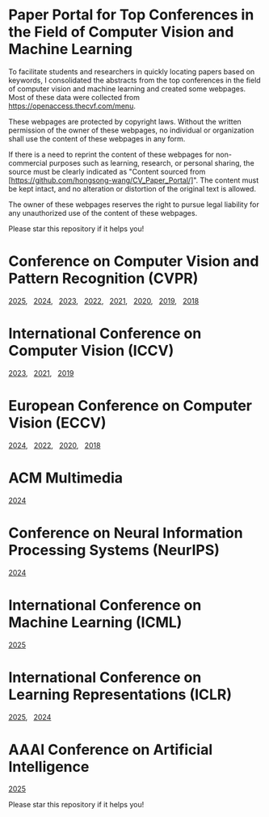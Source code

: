 # Paper Portal for Top Conferences in the Field of Computer Vision and Machine Learning

To facilitate students and researchers in quickly locating papers based on keywords, I consolidated the abstracts from the top conferences in the field of computer vision and machine learning and created some webpages. Most of these data were collected from https://openaccess.thecvf.com/menu.

These webpages are protected by copyright laws. Without the written permission of the owner of these webpages, no individual or organization shall use the content of these webpages in any form.

If there is a need to reprint the content of these webpages for non-commercial purposes such as learning, research, or personal sharing, the source must be clearly indicated as "Content sourced from [https://github.com/hongsong-wang/CV_Paper_Portal/]". The content must be kept intact, and no alteration or distortion of the original text is allowed.

The owner of these webpages reserves the right to pursue legal liability for any unauthorized use of the content of these webpages.

Please star this repository if it helps you!

# Conference on Computer Vision and Pattern Recognition (CVPR)
[2025](https://hongsong-wang.github.io/CVPR2025_ABSTRACT/), &nbsp; [2024](https://hongsong-wang.github.io/CVPR2024_ABSTRACT/), &nbsp; [2023](https://hongsong-wang.github.io/CVPR2023_ABSTRACT/), &nbsp; [2022](https://hongsong-wang.github.io/CVPR2022_ABSTRACT/), &nbsp; [2021](https://hongsong-wang.github.io/CVPR2021_ABSTRACT-/), &nbsp; [2020](https://hongsong-wang.github.io/CVPR2020_ABSTRACT/), &nbsp; [2019](https://hongsong-wang.github.io/CVPR2019_ABSTRACT), &nbsp; [2018](https://hongsong-wang.github.io/CVPR2018_ABSTRACT)

# International Conference on Computer Vision (ICCV)
[2023](https://hongsong-wang.github.io/ICCV2023_ABSTRACT), &nbsp; [2021](https://hongsong-wang.github.io/ICCV2021_ABSTRACT/), &nbsp; [2019](https://hongsong-wang.github.io/ICCV2019_ABSTRACT)

#  European Conference on Computer Vision (ECCV)
[2024](https://hongsong-wang.github.io/ECCV2024_ABSTRACT/), &nbsp; [2022](https://hongsong-wang.github.io/ECCV2022_ABSTRACT/), &nbsp; [2020](https://hongsong-wang.github.io/ECCV2020_ABSTRACT/), &nbsp; [2018](https://hongsong-wang.github.io/ECCV2018_ABSTRACT/)

# ACM Multimedia
[2024](https://hongsong-wang.github.io/ACMMM_2024_ABSTRACT/)

# Conference on Neural Information Processing Systems (NeurIPS)
[2024](https://github.com/hongsong-wang/NIPS2024_ABSTRACT/)

# International Conference on Machine Learning (ICML)
[2025](https://hongsong-wang.github.io/ICML2025_ABSTRACT/)

# International Conference on Learning Representations (ICLR)
[2025](https://hongsong-wang.github.io/ICLR_2025_ABSTRACT/), &nbsp; [2024](https://hongsong-wang.github.io/ICLR_2024_ABSTRACT/)

# AAAI Conference on Artificial Intelligence
[2025](https://hongsong-wang.github.io/AAAI2025_ABSTRACT-/)

Please star this repository if it helps you!
